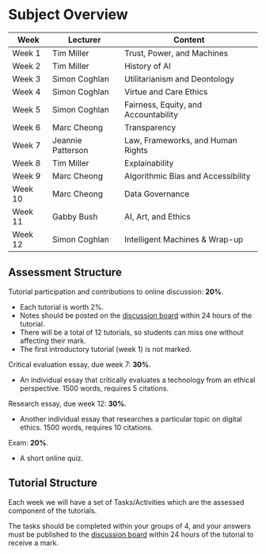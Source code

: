 # Subject Overview

<table>
<thead>
  <tr>
    <th>Week</th>
    <th>Lecturer</th>
    <th>Content</th>
  </tr>
</thead>
<tbody>
  <tr>
    <td>Week 1</td>
    <td>Tim Miller</td>
    <td>Trust, Power, and Machines</td>
  </tr>
  <tr>
    <td>Week 2</td>
    <td>Tim Miller</td>
    <td>History of AI</td>
  </tr>
  <tr>
    <td>Week 3</td>
    <td>Simon Coghlan</td>
    <td>Utilitarianism and Deontology</td>
  </tr>
  <tr>
    <td>Week 4</td>
    <td>Simon Coghlan</td>
    <td>Virtue and Care Ethics</td>
  </tr>
  <tr>
    <td>Week 5</td>
    <td>Simon Coghlan</td>
    <td>Fairness, Equity, and Accountability</td>
  </tr>
  <tr>
    <td>Week 6</td>
    <td>Marc Cheong</td>
    <td>Transparency</td>
  </tr>
  <tr>
    <td>Week 7</td>
    <td>Jeannie Patterson</td>
    <td>Law, Frameworks, and Human Rights</td>
  </tr>
  <tr>
    <td>Week 8</td>
    <td>Tim Miller</td>
    <td>Explainability</td>
  </tr>
  <tr>
    <td>Week 9</td>
    <td>Marc Cheong</td>
    <td>Algorithmic Bias and Accessibility</td>
  </tr>
  <tr>
    <td>Week 10</td>
    <td>Marc Cheong</td>
    <td>Data Governance</td>
  </tr>
  <tr>
    <td>Week 11</td>
    <td>Gabby Bush</td>
    <td>AI, Art, and Ethics</td>
  </tr>
  <tr>
    <td>Week 12</td>
    <td>Simon Coghlan</td>
    <td>Intelligent Machines &amp; Wrap-up</td>
  </tr>
</tbody>
</table>

## Assessment Structure
Tutorial participation and contributions to online discussion: **20%**.
- Each tutorial is worth 2%. 
- Notes should be posted on the [discussion board](https://canvas.lms.unimelb.edu.au/courses/151263/discussion_topics) within 24 hours of the tutorial.
- There will be a total of 12 tutorials, so students can miss one without affecting their mark. 
- The first introductory tutorial (week 1) is not marked.

Critical evaluation essay, due week 7: **30%**. 
- An individual essay that critically evaluates a technology from an ethical perspective. 1500 words, requires 5 citations.

Research essay, due week 12: **30%**. 
- Another individual essay that researches a particular topic on digital ethics. 1500 words, requires 10 citations.

Exam: **20%**.
- A short online quiz.

## Tutorial Structure
Each week we will have a set of Tasks/Activities which are the assessed component of the tutorials.

The tasks should be completed within your groups of 4, and your answers must be published to the [discussion board](https://canvas.lms.unimelb.edu.au/courses/151263/discussion_topics) within 24 hours of the tutorial to receive a mark.

